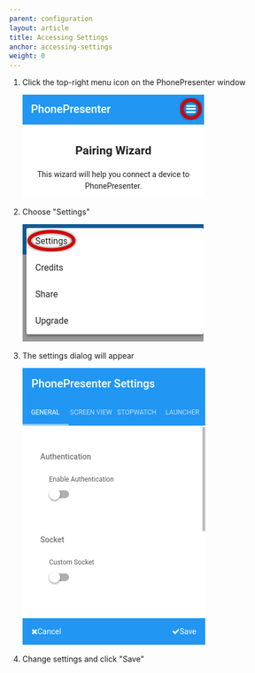 ```yaml
---
parent: configuration
layout: article
title: Accessing Settings
anchor: accessing-settings
weight: 0
---
```


1. Click the top-right menu icon on the PhonePresenter window

    ![PhonePresenter Settings Menu](/assets/img/settings_menu.png)

2. Choose "Settings"

    ![PhonePresenter Menu Items](/assets/img/menu_items.png)

3. The settings dialog will appear

    ![PhonePresenter Settings Window](/assets/img/settings_window.png)

4. Change settings and click "Save"
